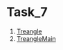 # Task_7
1. [Treangle](https://github.com/Bublik202/Introduction-to-Java/blob/main/Classes/Ex7/Treangle.java) </br>
2. [TreangleMain](https://github.com/Bublik202/Introduction-to-Java/blob/main/Classes/Ex7/TreangleMain.java) </br>
